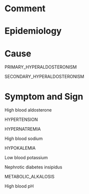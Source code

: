 # Comment

# Epidemiology

# Cause

PRIMARY_HYPERALDOSTERONISM

SECONDARY_HYPERALDOSTERONISM

# Symptom and Sign

High blood aldosterone

HYPERTENSION

HYPERNATREMIA

High blood sodium

HYPOKALEMIA

Low blood potassium

Nephrotic diabetes insipidus

METABOLIC_ALKALOSIS

High blood pH

